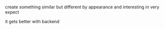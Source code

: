 create something similar but different by appearance and interesting in very expect

it gets better with backend
